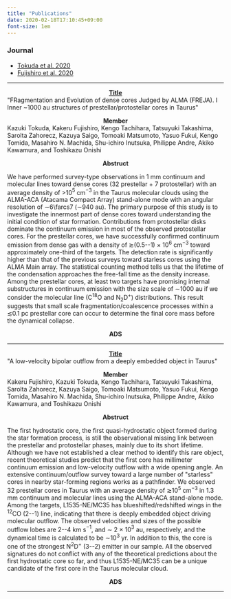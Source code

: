 ```yaml
---
title: "Publications"
date: 2020-02-18T17:10:45+09:00
font-size: 1em
---
```


### Journal
- <a href="#Tokuda20">Tokuda et al. 2020 </a>
- <a href="#Fujishiro20">Fujishiro et al. 2020 </a>



***

<a name="Tokuda20" href="#Tokuda20">**<center>Title</center>**</a>
"FRagmentation and Evolution of dense cores Judged by ALMA (FREJA). I  
Inner ~1000 au structures of prestellar/protostellar cores in Taurus"

**<center>Member</center>**
Kazuki Tokuda, Kakeru Fujishiro, Kengo Tachihara, Tatsuyuki Takashima, Sarolta Zahorecz,
Kazuya Saigo, Tomoaki Matsumoto, Yasuo Fukui, Kengo Tomida, Masahiro N. Machida,
Shu-ichiro Inutsuka, Philippe Andre, Akiko Kawamura, and Toshikazu Onishi

**<center>Abstruct</center>**

We have performed survey-type observations in 1 mm continuum and molecular lines toward dense cores (32 prestellar + 7 protostellar) with an average density of >10$^5$ cm$^{-3}$ in the Taurus molecular clouds using the ALMA-ACA (Atacama Compact Array) stand-alone mode with an angular resolution of $\sim$6\farcs7 ($\sim$940 au). The primary purpose of this study is to investigate the innermost part of dense cores toward understanding the initial condition of star formation. Contributions from protostellar disks dominate the continuum emission in most of the observed protostellar cores. For the prestellar cores, we have successfully confirmed continuum emission from dense gas with a density of $\gtrsim$(0.5--1) $\times$ 10$^6$ cm$^{-3}$ toward approximately one-third of the targets. The detection rate is significantly higher than that of the previous surveys toward starless cores using the ALMA Main array.
The statistical counting method tells us that the lifetime of the condensation approaches the free-fall time as the density increase.
Among the prestellar cores, at least two targets have promising internal substructures in continuum emission with the size scale of $\sim$1000 au if we consider the molecular line (C$^{18}$O and N$_2$D$^{+}$) distributions.
This result suggests that small scale fragmentation/coalescence processes within a $\lesssim$0.1 pc prestellar core can occur to determine the final core mass before the dynamical collapse.

**<center>ADS</center>**

***

<a name="Fujishiro20" href="#Fujishiro20">**<center>Title</center>**</a>
"A low-velocity bipolar outflow from a deeply embedded object in Taurus"

**<center>Member</center>**
Kakeru Fujishiro, Kazuki Tokuda, Kengo Tachihara, Tatsuyuki Takashima, Sarolta Zahorecz,
Kazuya Saigo, Tomoaki Matsumoto, Yasuo Fukui, Kengo Tomida, Masahiro N. Machida,
Shu-ichiro Inutsuka, Philippe Andre, Akiko Kawamura, and Toshikazu Onishi

**<center>Abstruct</center>**  

The first hydrostatic core, the first quasi-hydrostatic object formed during the star formation process, is still the observational missing link between the prestellar and protostellar phases, mainly due to its short lifetime. Although we have not established a clear method to identify this rare object, recent theoretical studies predict that the first core has millimeter continuum emission and low-velocity outflow with a wide opening angle. An extensive continuum/outflow survey toward a large number of "starless" cores in nearby star-forming regions works as a pathfinder.
We observed 32 prestellar cores in Taurus with an average density of $\gtrsim$10$^5$ cm$^{-3}$ in 1.3 mm continuum and molecular lines using the ALMA-ACA stand-alone mode. Among the targets, L1535-NE/MC35 has blueshifted/redshifted wings in the $^{12}$CO (2--1) line, indicating that there is deeply embedded object driving molecular outflow. The observed velocities and sizes of the possible outflow lobes are 2--4 km s$^{-1}$, and $\sim$ 2 $\times$ 10$^3$ au, respectively, and the dynamical time is calculated to be $\sim$10$^3$ yr. In addition to this, the core is one of the strongest N$^2$D$^+$ (3--2) emitter in our sample. 
All the observed signatures do not conflict with any of the theoretical predictions about the first hydrostatic core so far, 
and thus L1535-NE/MC35 can be a unique candidate of the first core in the Taurus molecular cloud.

**<center>ADS</center>**

***
